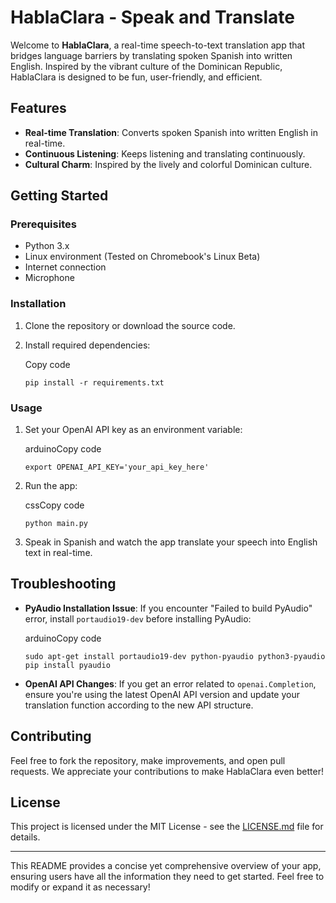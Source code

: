 
# HablaClara - Speak and Translate

Welcome to **HablaClara**, a real-time speech-to-text translation app that bridges language barriers by translating spoken Spanish into written English. Inspired by the vibrant culture of the Dominican Republic, HablaClara is designed to be fun, user-friendly, and efficient.

## Features

-   **Real-time Translation**: Converts spoken Spanish into written English in real-time.
-   **Continuous Listening**: Keeps listening and translating continuously.
-   **Cultural Charm**: Inspired by the lively and colorful Dominican culture.

## Getting Started

### Prerequisites

-   Python 3.x
-   Linux environment (Tested on Chromebook's Linux Beta)
-   Internet connection
-   Microphone

### Installation

1.  Clone the repository or download the source code.
2.  Install required dependencies:
    
    Copy code
    
    `pip install -r requirements.txt` 
    

### Usage

1.  Set your OpenAI API key as an environment variable:
    
    arduinoCopy code
    
    `export OPENAI_API_KEY='your_api_key_here'` 
    
2.  Run the app:
    
    cssCopy code
    
    `python main.py` 
    
3.  Speak in Spanish and watch the app translate your speech into English text in real-time.

## Troubleshooting

-   **PyAudio Installation Issue**: If you encounter "Failed to build PyAudio" error, install `portaudio19-dev` before installing PyAudio:
    
    arduinoCopy code
    
    `sudo apt-get install portaudio19-dev python-pyaudio python3-pyaudio
    pip install pyaudio` 
    
-   **OpenAI API Changes**: If you get an error related to `openai.Completion`, ensure you're using the latest OpenAI API version and update your translation function according to the new API structure.

## Contributing

Feel free to fork the repository, make improvements, and open pull requests. We appreciate your contributions to make HablaClara even better!

## License

This project is licensed under the MIT License - see the [LICENSE.md](https://chat.openai.com/c/LICENSE.md) file for details.

----------

This README provides a concise yet comprehensive overview of your app, ensuring users have all the information they need to get started. Feel free to modify or expand it as necessary!
